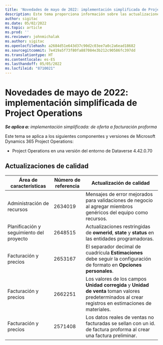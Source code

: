 ```yaml
---
title: 'Novedades de mayo de 2022: implementación simplificada de Project Operations'
description: Este tema proporciona información sobre las actualizaciones de calidad disponibles en la versión de mayo de 2022 de la implementación simplificada de Microsoft Dynamics 365 Project Operations.
author: sigitac
ms.date: 05/02/2022
ms.topic: article
ms.prod: ''
ms.reviewer: johnmichalak
ms.author: sigitac
ms.openlocfilehash: a2684d51e643d37c90d2c03ee7a0c2a6ead18682
ms.sourcegitcommit: 7e419a5f73f80fa887084e3b212c90586fc397dd
ms.translationtype: HT
ms.contentlocale: es-ES
ms.lasthandoff: 05/05/2022
ms.locfileid: "8710021"
---
```

# <a name="whats-new-may-2022---project-operations-lite-deployment"></a>Novedades de mayo de 2022: implementación simplificada de Project Operations

_**Se aplica a:** implementación simplificada: de oferta a facturación proforma_

Este tema se aplica a los siguientes componentes y versiones de Microsoft Dynamics 365 Project Operations:

- Project Operations en una versión del entorno de Dataverse 4.42.0.70

## <a name="quality-updates"></a>Actualizaciones de calidad

| Área de características | Número de referencia | Actualización de calidad |
| --- | --- | --- |
| Administración de recursos | 2634019 | Mensajes de error mejorados para validaciones de negocio al agregar miembros genéricos del equipo como recursos. |
| Planificación y seguimiento del proyecto | 2648515 | Actualizaciones restringidas de **ownerid**, **state** y **status** en las entidades programadoras. |
| Facturación y precios | 2653167 | El separador decimal de cuadrícula **Estimaciones** debe seguir la configuración de formato en **Opciones personales**. |
| Facturación y precios| 2662251 | Los valores de los campos **Unidad corregida** y **Unidad de venta** toman valores predeterminados al crear registros en estimaciones de materiales. |
| Facturación y precios| 2571408 | Los datos reales de ventas no facturadas se sellan con un id. de factura proforma al crear una factura preliminar. |
